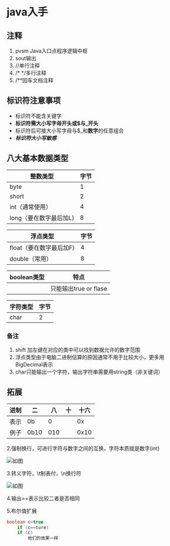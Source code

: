 # java入手

## 注释

1. pvsm Java入口点程序逻辑中枢
2. sout输出
3. //单行注释
4. /*    */多行注释
5. /**回车文档注释

 ## 标识符注意事项

- 标识符不能含关键字
- **标识符需大小写字母开头或$与_开头**
- 标识符后可接大小写字母与$_和**数字**的任意组合
- ***标识符大小写敏感***

## 八大基本数据类型

| 整数类型               | 字节 |
| ---------------------- | ---- |
| byte                   | 1    |
| short                  | 2    |
| int（通常使用）        | 4    |
| long（要在数字最后加L) | 8    |

| 浮点类型                | 字节 |
| ----------------------- | ---- |
| float（要在数字最后加F) | 4    |
| double（常用）          | 8    |

| boolean类型 | 特点                  |
| ----------- | --------------------- |
|             | 只能输出true or flase |

| 字符类型 | 字节 |
| -------- | ---- |
| char     | 2    |

### 备注

1. shift 加左键在对应的类中可以找到数据允许的数字范围
2. 浮点类型由于电脑二进制估算的原因通常不用于比较大小，更多用BigDecimal表示
3. char只能输出一个字符，输出字符串需要用string类（非关键词）

## 拓展

| 进制 | 二   | 八   | 十   | 十六 |
| :--- | ---- | ---- | ---- | ---- |
| 表示 | 0b   | 0    |      | 0x   |
| 例子 | 0b10 | 010  |      | 0x10 |

2.强制换行，可进行字符与数字之间的互换，字符本质就是数字(int)

![如图](D:\截屏\1.png)

3.转义字符，\t制表付，\n换行符

![如图](D:\截屏\2.png)

4.输出==表示比较二者是否相同

5.布尔值扩展

```java
boolean c=true
    if (c==ture)
    if (c)
        他们的效果一样
```

